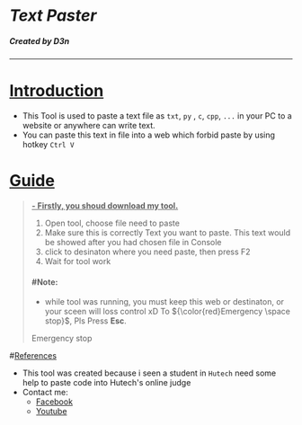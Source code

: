 # *Text Paster*
##### Created by D3n
---
# <u>Introduction</u>
- This Tool is used to paste a text file as `txt`, `py` , `c`, `cpp`, `...` in your PC to a website or anywhere can write text.
- You can paste this text in file into a web which forbid paste by using hotkey `Ctrl V`
# <u>Guide</u>
><u>**- Firstly, you shoud download my tool.**</u>
> 1. Open tool, choose file need to paste
> 1. Make sure this is correctly Text you want to paste. This text would be showed after you had chosen file in Console
> 1. click to desinaton where you need paste, then press F2
> 1. Wait for tool work
> #### **\#Note:**
> - while tool was running, you must keep  this web or destinaton, or your sceen will loss control xD
>  To ${\color{red}Emergency \space stop}$, Pls Press **Esc**.
>
> Emergency stop

#<u>References</u>
- This tool was created because i seen a student in `Hutech` need some help to paste code into  Hutech's online judge
- Contact me:
  - [Facebook](https://www.facebook.com/profile.php?id=100088452777261) 
  - [Youtube](https://www.youtube.com/channel/UCfU4G9OIirZ7_aQwv-e7v4g)